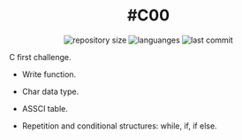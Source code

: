 <h1 align="center">
  #C00
</h1>

<p align="center">
  <img alt="repository size" src="https://img.shields.io/github/repo-size/angelasoler/C00">
  
  <img alt="languanges" src="https://img.shields.io/github/languages/count/angelasoler/C00">

  <img alt="last commit" src="https://img.shields.io/github/last-commit/angelasoler/C00">
</p>
C first challenge.

- Write function.

- Char data type.

- ASSCI table.

- Repetition and conditional structures: while, if, if else.
